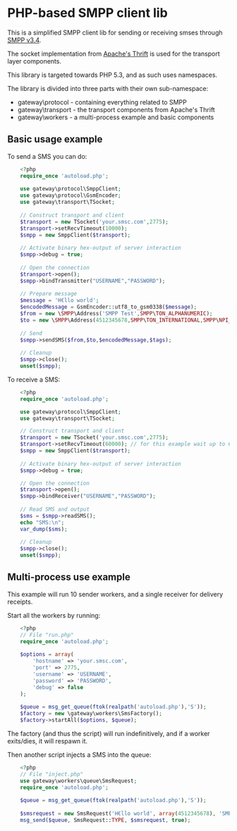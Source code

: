 PHP-based SMPP client lib
=============

This is a simplified SMPP client lib for sending or receiving smses through [SMPP v3.4](http://www.smsforum.net/SMPP_v3_4_Issue1_2.zip).

The socket implementation from [Apache's Thrift](http://thrift.apache.org/) is used for the transport layer components. 

This library is targeted towards PHP 5.3, and as such uses namespaces.

The library is divided into three parts with their own sub-namespace:

 - gateway\protocol - containing everything related to SMPP
 - gateway\transport - the transport components from Apache's Thrift
 - gateway\workers - a multi-process example and basic components

Basic usage example
-----

To send a SMS you can do:

``` php
	<?php
	require_once 'autoload.php';
	
	use gateway\protocol\SmppClient;
	use gateway\protocol\GsmEncoder;
	use gateway\transport\TSocket;
	
	// Construct transport and client
	$transport = new TSocket('your.smsc.com',2775);
	$transport->setRecvTimeout(10000);
	$smpp = new SmppClient($transport);
	
	// Activate binary hex-output of server interaction
	$smpp->debug = true;
	
	// Open the connection
	$transport->open();
	$smpp->bindTransmitter("USERNAME","PASSWORD");
	
	// Prepare message
	$message = 'H€llo world';
	$encodedMessage = GsmEncoder::utf8_to_gsm0338($message);
	$from = new \SMPP\Address('SMPP Test',SMPP\TON_ALPHANUMERIC);
	$to = new \SMPP\Address(4512345678,SMPP\TON_INTERNATIONAL,SMPP\NPI_E164);
	
	// Send
	$smpp->sendSMS($from,$to,$encodedMessage,$tags);
	
	// Cleanup
	$smpp->close();
	unset($smpp);
```
	
To receive a SMS:

``` php
	<?php
	require_once 'autoload.php';

	use gateway\protocol\SmppClient;
	use gateway\transport\TSocket;

	// Construct transport and client
	$transport = new TSocket('your.smsc.com',2775);
	$transport->setRecvTimeout(60000); // for this example wait up to 60 seconds for data
	$smpp = new SmppClient($transport);
	
	// Activate binary hex-output of server interaction
	$smpp->debug = true;

	// Open the connection
	$transport->open();
	$smpp->bindReceiver("USERNAME","PASSWORD");
	
	// Read SMS and output
	$sms = $smpp->readSMS();
	echo "SMS:\n";
	var_dump($sms);
	
	// Cleanup
	$smpp->close();
	unset($smpp);
```

Multi-process use example
-----

This example will run 10 sender workers, and a single receiver for delivery receipts.

Start all the workers by running:

``` php
	<?php
	// File "run.php"
	require_once 'autoload.php';
	
	$options = array(
		'hostname' => 'your.smsc.com',
		'port' => 2775,
		'username' => 'USERNAME',
		'password' => 'PASSWORD',
		'debug' => false
	);
	
	$queue = msg_get_queue(ftok(realpath('autoload.php'),'S'));
	$factory = new \gateway\workers\SmsFactory();
	$factory->startAll($options, $queue);
``` 

The factory (and thus the script) will run indefinitively, and if a worker exits/dies, it will respawn it.

Then another script injects a SMS into the queue:

``` php
	<?php
	// File "inject.php"
	use gateway\workers\queue\SmsRequest;
	require_once 'autoload.php';
	
	$queue = msg_get_queue(ftok(realpath('autoload.php'),'S'));
	
	$smsrequest = new SmsRequest('H€llo world', array(4512345678), 'SMPP Test', 1337);
	msg_send($queue, SmsRequest::TYPE, $smsrequest, true); 
```
